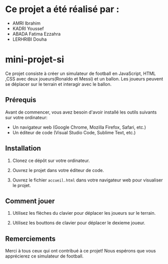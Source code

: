 # Ce projet a été réalisé par : 
- AMRI Ibrahim
- KADRI Youssef
- ABADA Fatima Ezzahra
- LERHRIBI Douha

# mini-projet-si

Ce projet consiste à créer un simulateur de football en JavaScript, HTML ,CSS avec deux joueurs(Ronaldo et Messi) et un ballon. Les joueurs peuvent se déplacer sur le terrain et interagir avec le ballon.

## Prérequis 

Avant de commencer, vous avez besoin d'avoir installé les outils suivants sur votre ordinateur:

- Un navigateur web (Google Chrome, Mozilla Firefox, Safari, etc.)
- Un éditeur de code (Visual Studio Code, Sublime Text, etc.)

## Installation

1. Clonez ce dépôt sur votre ordinateur.

2. Ouvrez le projet dans votre éditeur de code.

3. Ouvrez le fichier `accueil.html` dans votre navigateur web pour visualiser le projet.

## Comment jouer

1. Utilisez les flèches du clavier pour déplacer les joueurs sur le terrain.

2. Utilisez les bouttons de clavier pour déplacer le dexieme joueur.

## Remerciements

Merci à tous ceux qui ont contribué à ce projet! Nous espérons que vous apprécierez ce simulateur de football.



